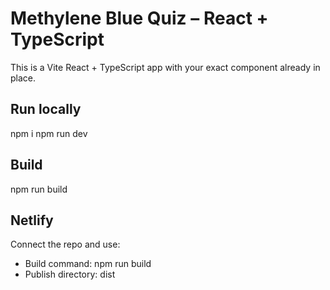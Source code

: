 # Methylene Blue Quiz – React + TypeScript

This is a Vite React + TypeScript app with your exact component already in place.

## Run locally
npm i
npm run dev

## Build
npm run build

## Netlify
Connect the repo and use:
- Build command: npm run build
- Publish directory: dist
